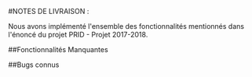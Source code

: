 #NOTES DE LIVRAISON :

Nous avons implémenté l'ensemble des fonctionnalités mentionnés dans l'énoncé du projet PRID - Projet 2017-2018.

##Fonctionnalités Manquantes

##Bugs connus